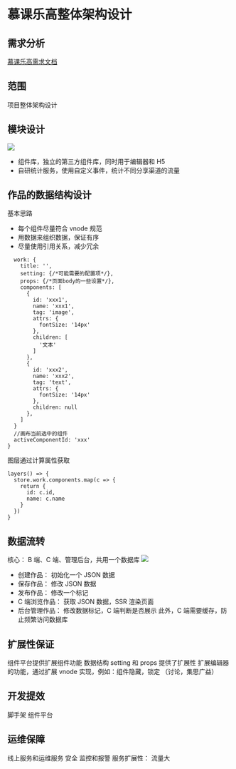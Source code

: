 # 慕课乐高整体架构设计

## 需求分析

[慕课乐高需求文档](https://www.yuque.com/books/share/af79538c-09eb-4ddd-bfb7-599816c233bf)

## 范围

项目整体架构设计

## 模块设计

![](http://imooc-lego-homework.oss-cn-hangzhou.aliyuncs.com/docs/pages/littlefish1900/images/%E6%9E%B6%E6%9E%84%E5%9B%BE.png)

- 组件库，独立的第三方组件库，同时用于编辑器和 H5
- 自研统计服务，使用自定义事件，统计不同分享渠道的流量

## 作品的数据结构设计

基本思路

- 每个组件尽量符合 vnode 规范
- 用数据来组织数据，保证有序
- 尽量使用引用关系，减少冗余

```{
  work: {
    title: '',
    setting: {/*可能需要的配置项*/},
    props: {/*页面body的一些设置*/},
    components: [
      {
        id: 'xxx1',
        name: 'xxx1',
        tag: 'image',
        attrs: {
          fontSize: '14px'
        },
        children: [
          '文本'
        ]
      },
      {
        id: 'xxx2',
        name: 'xxx2',
        tag: 'text',
        attrs: {
          fontSize: '14px'
        },
        children: null
      },
    ]
  }
  //画布当前选中的组件
  activeComponentId: 'xxx'
}
```

图层通过计算属性获取

```
layers() => {
  store.work.components.map(c => {
    return {
      id: c.id,
      name: c.name
    }
  })
}
```

## 数据流转

核心： B 端、C 端、管理后台，共用一个数据库
![](http://imooc-lego-homework.oss-cn-hangzhou.aliyuncs.com/docs/pages/littlefish1900/images/dataFlow.png)

- 创建作品： 初始化一个 JSON 数据
- 保存作品： 修改 JSON 数据
- 发布作品： 修改一个标记
- C 端浏览作品： 获取 JSON 数据，SSR 渲染页面
- 后台管理作品： 修改数据标记，C 端判断是否展示
  此外，C 端需要缓存，防止频繁访问数据库

## 扩展性保证

组件平台提供扩展组件功能
数据结构 setting 和 props 提供了扩展性
扩展编辑器的功能，通过扩展 vnode 实现，例如：组件隐藏，锁定
（讨论，集思广益）

## 开发提效

脚手架
组件平台

## 运维保障

线上服务和运维服务
安全
监控和报警
服务扩展性： 流量大
